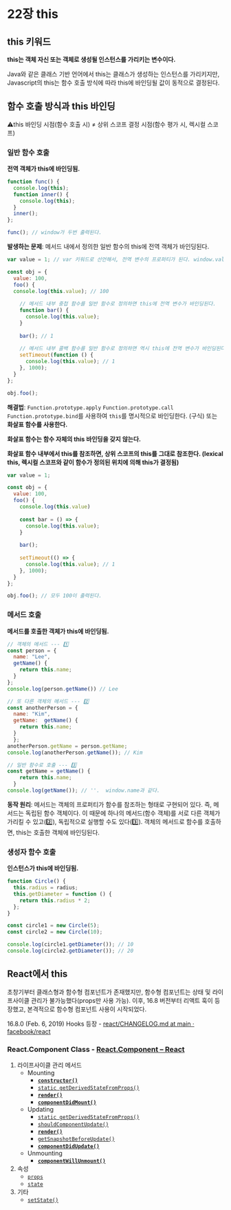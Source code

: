 # 22장 this

## this 키워드

**this는 객체 자신 또는 객체로 생성될 인스턴스를 가리키는 변수이다.**

Java와 같은 클래스 기반 언어에서 this는 클래스가 생성하는 인스턴스를 가리키지만, 
Javascript의 this는 함수 호출 방식에 따라 this에 바인딩될 값이 동적으로 결정된다.

## 함수 호출 방식과 this 바인딩

⚠️this 바인딩 시점(함수 호출 시) ≠ 상위 스코프 결정 시점(함수 평가 시, 렉시컬 스코프)

### 일반 함수 호출

**전역 객체가 this에 바인딩됨.**

```jsx
function func() {
  console.log(this);
  function inner() {
    console.log(this);
  }
  inner();
};

func(); // window가 두번 출력된다.
```

**발생하는 문제**: 메서드 내에서 정의한 일반 함수의 this에 전역 객체가 바인딩된다.

```jsx
var value = 1; // var 키워드로 선언해서, 전역 변수의 프로퍼티가 된다. window.value = 1

const obj = {
  value: 100,
  foo() {
  console.log(this.value); // 100
    
    // 메서드 내부 중첩 함수를 일반 함수로 정의하면 this에 전역 변수가 바인딩된다.
    function bar() {
      console.log(this.value);
    }
    
    bar(); // 1
    
    // 메서드 내부 콜백 함수를 일반 함수로 정의하면 역시 this에 전역 변수가 바인딩된다.
    setTimeout(function () {
      console.log(this.value); // 1
    }, 1000);
  }
};

obj.foo();
```

**해결법**: `Function.prototype.apply` `Function.prototype.call` `Function.prototype.bind`를 사용하여 `this`를 명시적으로 바인딩한다. (구식) 또는 **화살표 함수를 사용한다.**

**화살표 함수는 함수 자체의 this 바인딩을 갖지 않는다.**

**화살표 함수 내부에서 this를 참조하면, 상위 스코프의 this를 그대로 참조한다. (lexical this, 렉시컬 스코프와 같이 함수가 정의된 위치에 의해 this가 결정됨)**

```jsx
var value = 1;

const obj = {
  value: 100,
  foo() {
    console.log(this.value)
    
    const bar = () => {
      console.log(this.value);
    }
    
    bar();
    
    setTimeout(() => {
      console.log(this.value); // 1
    }, 1000);
  }
};

obj.foo(); // 모두 100이 출력된다.
```

### 메서드 호출

**메서드를 호출한 객체가 this에 바인딩됨.**

```jsx
// 객체의 메서드 --- 1️⃣
const person = {
  name: "Lee",
  getName() {
    return this.name;
  }
};
console.log(person.getName()) // Lee

// 또 다른 객체의 메서드 --- 2️⃣
const anotherPerson = {
  name: "Kim",
  getName: 	getName() {
    return this.name;
  }
  };
anotherPerson.getName = person.getName;
console.log(anotherPerson.getName()); // Kim

// 일반 함수로 호출 --- 3️⃣
const getName = getName() {
    return this.name;
  }
console.log(getName()); // ''.  window.name과 같다.

```

**동작 원리**: 메서드는 객체의 프로퍼티가 함수를 참조하는 형태로 구현되어 있다. 즉, 메서드는 독립된 함수 객체이다. 이 때문에 하나의 메서드(함수 객체)를 서로 다른 객체가 가리킬 수 있고(2️⃣), 독립적으로 실행할 수도 있다(3️⃣). 객체의 메서드로 함수를 호출하면,  this는 호출한 객체에 바인딩된다.

### 생성자 함수 호출

**인스턴스가 this에 바인딩됨.**

```jsx
function Circle() {
  this.radius = radius;
  this.getDiameter = function () {
    return this.radius * 2;
  };
}

const circle1 = new Circle(5);
const circle2 = new Circle(10);

console.log(circle1.getDiameter()); // 10
console.log(circle2.getDiameter()); // 20
```

## React에서 this

초창기부터 클래스형과 함수형 컴포넌트가 존재했지만, 함수형 컴포넌트는 상태 및 라이프사이클 관리가 불가능했다(props만 사용 가능). 이후, 16.8 버전부터 리액트 훅이 등장했고, 본격적으로 함수형 컴포넌트 사용이 시작되었다.

16.8.0 (Feb. 6, 2019) Hooks 등장 -  [react/CHANGELOG.md at main · facebook/react](https://github.com/facebook/react/blob/main/CHANGELOG.md#1680-february-6-2019)

### React.Component Class - [React.Component – React](https://legacy.reactjs.org/docs/react-component.html)

1. 라이프사이클 관리 메서드
    - Mounting
        - [**`constructor()`**](https://legacy.reactjs.org/docs/react-component.html#constructor)
        - [`static getDerivedStateFromProps()`](https://legacy.reactjs.org/docs/react-component.html#static-getderivedstatefromprops)
        - [**`render()`**](https://legacy.reactjs.org/docs/react-component.html#render)
        - [**`componentDidMount()`**](https://legacy.reactjs.org/docs/react-component.html#componentdidmount)
    - Updating
        - [`static getDerivedStateFromProps()`](https://legacy.reactjs.org/docs/react-component.html#static-getderivedstatefromprops)
        - [`shouldComponentUpdate()`](https://legacy.reactjs.org/docs/react-component.html#shouldcomponentupdate)
        - [**`render()`**](https://legacy.reactjs.org/docs/react-component.html#render)
        - [`getSnapshotBeforeUpdate()`](https://legacy.reactjs.org/docs/react-component.html#getsnapshotbeforeupdate)
        - [**`componentDidUpdate()`**](https://legacy.reactjs.org/docs/react-component.html#componentdidupdate)
    - Unmounting
        - [**`componentWillUnmount()`**](https://legacy.reactjs.org/docs/react-component.html#componentwillunmount)
2. 속성
    - [`props`](https://legacy.reactjs.org/docs/react-component.html#props)
    - [`state`](https://legacy.reactjs.org/docs/react-component.html#state)
3. 기타
    - [`setState()`](https://legacy.reactjs.org/docs/react-component.html#setstate)